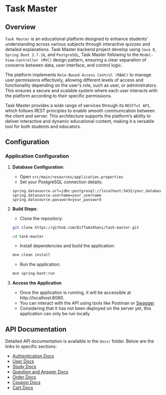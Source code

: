 # Task Master

## Overview

`Task Master` is an educational platform designed to enhance students' understanding across various subjects through interactive quizzes and detailed explanations. Task Master backend project develop using `Java 8`, `Spring Boot 2.7.16`, and `PostgreSQL`, Task Master following to the `Model-View-Controller (MVC)` design pattern, ensuring a clear separation of concerns between data, user interface, and control logic.

The platform implements `Role-Based Access Control (RBAC)` to manage user permissions effectively, allowing different levels of access and functionality depending on the user's role, such as user, or administrators. This ensures a secure and scalable system where each user interacts with the platform according to their specific permissions.

Task Master provides a wide range of services through its `RESTful API`, which follows REST principles to enable smooth communication between the client and server. This architecture supports the platform’s ability to deliver interactive and dynamic educational content, making it a versatile tool for both students and educators.

## Configuration

### Application Configuration

1. **Database Configuration**:
    - Open `src/main/resources/application.properties`
    - Set your PostgreSQL connection details:

   ```properties
   spring.datasource.url=jdbc:postgresql://localhost:5432/your_database_name
   spring.datasource.username=your_username
   spring.datasource.password=your_password

2. **Build Steps**:
    - Clone the repository:

    ```bash
    git clone https://github.com/DiffaAzkhani/task-master.git
    
   cd task-master
    ```

    - Install dependencies and build the application:

    ```bash
    mvn clean install
    ```

    - Run the application:

    ```bash
    mvn spring-boot:run
    ```
3. **Access the Application**
   - Once the application is running, it will be accessible at http://localhost:8080. 
   - You can interact with the API using tools like Postman or [Swagger](http://localhost:8080/swagger-ui/index.html#/)
   - Considering that it has not been deployed on the server yet, this application can only be run locally

## API Documentation
Detailed API documentation is available in the `docs/` folder. Below are the links to specific sections:
- [Authentication Docs](docs/authentication.md)
- [User Docs](docs/user.md)
- [Study Docs](docs/study.md)
- [Question and Answer Docs](docs/question-answer.md)
- [Order Docs](docs/order.md)
- [Coupon Docs](docs/coupon.md)
- [Cart Docs](docs/cart.md)

